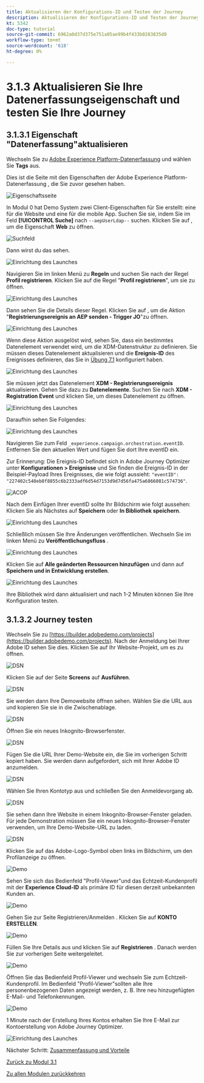 ```yaml
---
title: Aktualisieren der Konfigurations-ID und Testen der Journey
description: Aktualisieren der Konfigurations-ID und Testen der Journey
kt: 5342
doc-type: tutorial
source-git-commit: 6962a0d37d375e751a05ae99b4f433b0283835d0
workflow-type: tm+mt
source-wordcount: '618'
ht-degree: 0%

---
```


# 3.1.3 Aktualisieren Sie Ihre Datenerfassungseigenschaft und testen Sie Ihre Journey

## 3.1.3.1 Eigenschaft &quot;Datenerfassung&quot;aktualisieren

Wechseln Sie zu [Adobe Experience Platform-Datenerfassung](https://experience.adobe.com/launch/) und wählen Sie **Tags** aus.

Dies ist die Seite mit den Eigenschaften der Adobe Experience Platform-Datenerfassung , die Sie zuvor gesehen haben.

![Eigenschaftsseite](./../../../modules/datacollection/module1.1/images/launch1.png)

In Modul 0 hat Demo System zwei Client-Eigenschaften für Sie erstellt: eine für die Website und eine für die mobile App. Suchen Sie sie, indem Sie im Feld **[!UICONTROL Suche]** nach `--aepUserLdap--` suchen. Klicken Sie auf , um die Eigenschaft **Web** zu öffnen.

![Suchfeld](./../../../modules/datacollection/module1.1/images/property6.png)

Dann wirst du das sehen.

![Einrichtung des Launches](./images/rule1.png)

Navigieren Sie im linken Menü zu **Regeln** und suchen Sie nach der Regel **Profil registrieren**. Klicken Sie auf die Regel &quot;**Profil registrieren**&quot;, um sie zu öffnen.

![Einrichtung des Launches](./images/rule2.png)

Dann sehen Sie die Details dieser Regel. Klicken Sie auf , um die Aktion &quot;**Registrierungsereignis an AEP senden - Trigger JO**&quot;zu öffnen.

![Einrichtung des Launches](./images/rule3.png)

Wenn diese Aktion ausgelöst wird, sehen Sie, dass ein bestimmtes Datenelement verwendet wird, um die XDM-Datenstruktur zu definieren. Sie müssen dieses Datenelement aktualisieren und die **Ereignis-ID** des Ereignisses definieren, das Sie in [Übung 7.1](./ex1.md) konfiguriert haben.

![Einrichtung des Launches](./images/rule4.png)

Sie müssen jetzt das Datenelement **XDM - Registrierungsereignis** aktualisieren. Gehen Sie dazu zu **Datenelemente**. Suchen Sie nach **XDM - Registration Event** und klicken Sie, um dieses Datenelement zu öffnen.

![Einrichtung des Launches](./images/rule5.png)

Daraufhin sehen Sie Folgendes:

![Einrichtung des Launches](./images/rule6.png)

Navigieren Sie zum Feld `_experience.campaign.orchestration.eventID`. Entfernen Sie den aktuellen Wert und fügen Sie dort Ihre eventID ein.

Zur Erinnerung: Die Ereignis-ID befindet sich in Adobe Journey Optimizer unter **Konfigurationen > Ereignisse** und Sie finden die Ereignis-ID in der Beispiel-Payload Ihres Ereignisses, die wie folgt aussieht: `"eventID": "227402c540eb8f8855c6b2333adf6d54d7153d9d7d56fa475a6866081c574736"`.

![ACOP](./images/payloadeventID.png)

Nach dem Einfügen Ihrer eventID sollte Ihr Bildschirm wie folgt aussehen: Klicken Sie als Nächstes auf **Speichern** oder **In Bibliothek speichern**.

![Einrichtung des Launches](./images/rule7.png)

Schließlich müssen Sie Ihre Änderungen veröffentlichen. Wechseln Sie im linken Menü zu **Veröffentlichungsfluss** .

![Einrichtung des Launches](./images/rule8.png)

Klicken Sie auf **Alle geänderten Ressourcen hinzufügen** und dann auf **Speichern und in Entwicklung erstellen**.

![Einrichtung des Launches](./images/rule9.png)

Ihre Bibliothek wird dann aktualisiert und nach 1-2 Minuten können Sie Ihre Konfiguration testen.

## 3.1.3.2 Journey testen

Wechseln Sie zu [https://builder.adobedemo.com/projects](https://builder.adobedemo.com/projects). Nach der Anmeldung bei Ihrer Adobe ID sehen Sie dies. Klicken Sie auf Ihr Website-Projekt, um es zu öffnen.

![DSN](./../../../modules/gettingstarted/gettingstarted/images/web8.png)

Klicken Sie auf der Seite **Screens** auf **Ausführen**.

![DSN](./../../../modules/datacollection/module1.1/images/web2.png)

Sie werden dann Ihre Demowebsite öffnen sehen. Wählen Sie die URL aus und kopieren Sie sie in die Zwischenablage.

![DSN](./../../../modules/gettingstarted/gettingstarted/images/web3.png)

Öffnen Sie ein neues Inkognito-Browserfenster.

![DSN](./../../../modules/gettingstarted/gettingstarted/images/web4.png)

Fügen Sie die URL Ihrer Demo-Website ein, die Sie im vorherigen Schritt kopiert haben. Sie werden dann aufgefordert, sich mit Ihrer Adobe ID anzumelden.

![DSN](./../../../modules/gettingstarted/gettingstarted/images/web5.png)

Wählen Sie Ihren Kontotyp aus und schließen Sie den Anmeldevorgang ab.

![DSN](./../../../modules/gettingstarted/gettingstarted/images/web6.png)

Sie sehen dann Ihre Website in einem Inkognito-Browser-Fenster geladen. Für jede Demonstration müssen Sie ein neues Inkognito-Browser-Fenster verwenden, um Ihre Demo-Website-URL zu laden.

![DSN](./../../../modules/gettingstarted/gettingstarted/images/web7.png)

Klicken Sie auf das Adobe-Logo-Symbol oben links im Bildschirm, um den Profilanzeige zu öffnen.

![Demo](./../../../modules/datacollection/module1.2/images/pv1.png)

Sehen Sie sich das Bedienfeld &quot;Profil-Viewer&quot;und das Echtzeit-Kundenprofil mit der **Experience Cloud-ID** als primäre ID für diesen derzeit unbekannten Kunden an.

![Demo](./../../../modules/datacollection/module1.2/images/pv2.png)

Gehen Sie zur Seite Registrieren/Anmelden . Klicken Sie auf **KONTO ERSTELLEN**.

![Demo](./../../../modules/datacollection/module1.2/images/pv9.png)

Füllen Sie Ihre Details aus und klicken Sie auf **Registrieren** . Danach werden Sie zur vorherigen Seite weitergeleitet.

![Demo](./../../../modules/datacollection/module1.2/images/pv10.png)

Öffnen Sie das Bedienfeld Profil-Viewer und wechseln Sie zum Echtzeit-Kundenprofil. Im Bedienfeld &quot;Profil-Viewer&quot;sollten alle Ihre personenbezogenen Daten angezeigt werden, z. B. Ihre neu hinzugefügten E-Mail- und Telefonkennungen.

![Demo](./../../../modules/datacollection/module1.2/images/pv11.png)

1 Minute nach der Erstellung Ihres Kontos erhalten Sie Ihre E-Mail zur Kontoerstellung von Adobe Journey Optimizer.

![Einrichtung des Launches](./images/email.png)

Nächster Schritt: [Zusammenfassung und Vorteile](./summary.md)

[Zurück zu Modul 3.1](./journey-orchestration-create-account.md)

[Zu allen Modulen zurückkehren](../../../overview.md)
